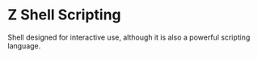 # Z Shell Scripting

Shell designed for interactive use, although it is also a powerful scripting language.

